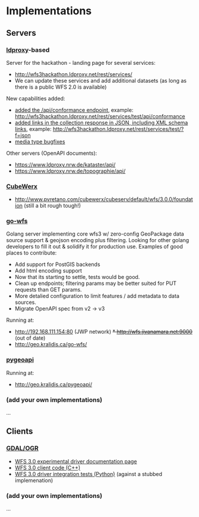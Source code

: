 # Implementations

## Servers

### [ldproxy](http://interactive-instruments.github.io/ldproxy/)-based

Server for the hackathon - landing page for several services:
* http://wfs3hackathon.ldproxy.net/rest/services/
* We can update these services and add additional datasets (as long as there is a public WFS 2.0 is available)

New capabilities added:
* [added the /api/conformance endpoint](https://github.com/interactive-instruments/ldproxy/issues/99), example: http://wfs3hackathon.ldproxy.net/rest/services/test/api/conformance
* [added links in the collection response in JSON, including XML schema links](https://github.com/interactive-instruments/ldproxy/issues/97), example: http://wfs3hackathon.ldproxy.net/rest/services/test/?f=json
* [media type bugfixes](https://github.com/interactive-instruments/ldproxy/issues/100)

Other servers (OpenAPI documents):
* https://www.ldproxy.nrw.de/kataster/api/
* https://www.ldproxy.nrw.de/topographie/api/

### [CubeWerx](http://www.cubewerx.com)
* http://www.pvretano.com/cubewerx/cubeserv/default/wfs/3.0.0/foundation (still a bit rough tough!)

### [go-wfs](https://github.com/go-spatial/go-wfs/)

Golang server implementing core wfs3 w/ zero-config GeoPackage data source support & geojson encoding plus filtering.  Looking for other golang developers to fill it out & solidify it for production use.  Examples of good places to contribute:
* Add support for PostGIS backends
* Add html encoding support
* Now that its starting to settle, tests would be good.
* Clean up endpoints; filtering params may be better suited for PUT requests than GET params.
* More detalied configuration to limit features / add metadata to data sources.
* Migrate OpenAPI spec from v2 -> v3

Running at:
* http://192.168.111.154:80 (JWP network)
~~* http://wfs.jivanamara.net:9000~~ (out of date)
* http://geo.kralidis.ca/go-wfs/


### [pygeoapi](https://github.com/geopython/pygeoapi)

Running at:
* http://geo.kralidis.ca/pygeoapi/

### (add your own implementations)


...

## Clients

### [GDAL/OGR](http://gdal.org)
* [WFS 3.0 experimental driver documentation page](http://gdal.org/drv_wfs3.html)
* [WFS 3.0 client code (C++)](https://github.com/OSGeo/gdal/blob/trunk/gdal/ogr/ogrsf_frmts/wfs/ogrwfs3driver.cpp)
* [WFS 3.0 driver integration tests (Python)](https://github.com/OSGeo/gdal/blob/trunk/autotest/ogr/ogr_wfs3.py) (against a stubbed implemenation)

### (add your own implementations)

...
